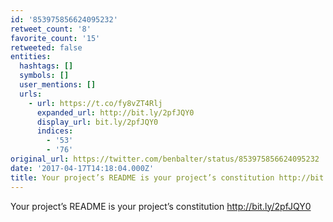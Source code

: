 ```yaml
---
id: '853975856624095232'
retweet_count: '8'
favorite_count: '15'
retweeted: false
entities:
  hashtags: []
  symbols: []
  user_mentions: []
  urls:
    - url: https://t.co/fy8vZT4Rlj
      expanded_url: http://bit.ly/2pfJQY0
      display_url: bit.ly/2pfJQY0
      indices:
        - '53'
        - '76'
original_url: https://twitter.com/benbalter/status/853975856624095232
date: '2017-04-17T14:18:04.000Z'
title: Your project’s README is your project’s constitution http://bit.ly/2pfJQY0
---
```


Your project’s README is your project’s constitution http://bit.ly/2pfJQY0